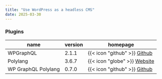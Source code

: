 ```yaml
---
title: "Use WordPress as a headless CMS"
date: 2025-03-30
---
```


### Plugins

| name                | version | homepage                                                                            |
| ------------------- | ------- | ----------------------------------------------------------------------------------- |
| WPGraphQL           | 2.1.1   | {{< icon "github" >}} [Github](https://github.com/wp-graphql/wp-graphql)            |
| Polylang            | 3.6.7   | {{< icon "globe" >}} [Website](https://polylang.pro/)                               |
| WP GraphQL Polylang | 0.7.0   | {{< icon "github" >}} [Github](https://github.com/valu-digital/wp-graphql-polylang) |
